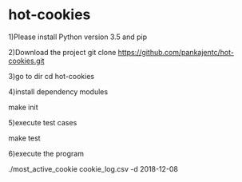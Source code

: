 # hot-cookies

1)Please install Python version 3.5 and pip

2)Download the project 
git clone https://github.com/pankajentc/hot-cookies.git

3)go to dir 
cd hot-cookies

4)install dependency modules

make init

5)execute test cases

make test

6)execute the program 

./most_active_cookie cookie_log.csv  -d 2018-12-08


